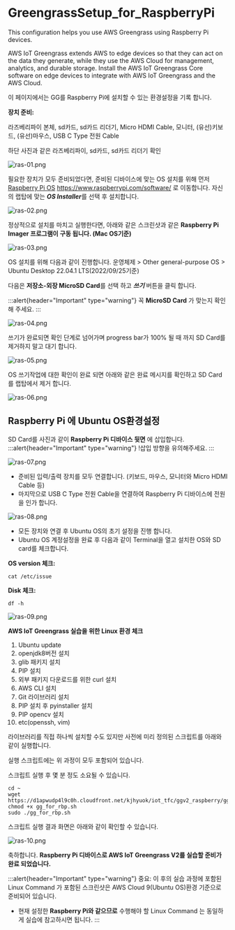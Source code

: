 # GreengrassSetup_for_RaspberryPi
This configuration helps you use AWS Greengrass using Raspberry Pi devices.

AWS IoT Greengrass extends AWS to edge devices so that they can act on the data they generate, while they use the AWS Cloud for management, analytics, and durable storage. Install the AWS IoT Greengrass Core software on edge devices to integrate with AWS IoT Greengrass and the AWS Cloud.

이 페이지에서는 GG를 Raspberry Pi에 설치할 수 있는 환경설정을 기록 합니다.

**장치 준비:** 

라즈베리파이 본체, sd카드, sd카드 리더기, Micro HDMI Cable, 모니터, (유선)키보드, (유선)마우스, USB C Type 전원 Cable

하단 사진과 같은 라즈베리파이, sd카드, sd카드 리더기 확인

![ras-01.png](/static/images/1/ras-01.png)

필요한 장치가 모두 준비되었다면,
준비된 디바이스에 맞는 OS 설치를 위해 먼저 [Raspberry Pi OS](https://www.raspberrypi.com/software/) https://www.raspberrypi.com/software/ 로 이동합니다.
자신의 랩탑에 맞는 ***OS Installer***를 선택 후 설치합니다.

![ras-02.png](/static/images/1/ras-02.png)

정상적으로 설치를 마치고 실행한다면, 아래와 같은 스크린샷과 같은 **Raspberry Pi Imager 프로그램이 구동 됩니다. (Mac OS기준)**

![ras-03.png](/static/images/1/ras-03.png)

OS 설치를 위해 다음과 같이 진행합니다.
운영체제 > Other general-purpose OS > Ubuntu Desktop 22.04.1 LTS(2022/09/25기준)

다음은 **저장소-외장 MicroSD Card**를 선택 하고 ***쓰기*** 버튼을 클릭 합니다.

:::alert{header="Important" type="warning"}
꼭 **MicroSD Card** 가 맞는지 확인해 주세요.
:::

![ras-04.png](/static/images/1/ras-04.png)

쓰기가 완료되면 확인 단계로 넘어가며 progress bar가 100% 될 때 까지 SD Card를 제거하지 말고 대기 합니다.

![ras-05.png](/static/images/1/ras-05.png)

OS 쓰기작업에 대한 확인이 완료 되면 아래와 같은 완료 메시지를 확인하고 SD Card를 랩탑에서 제거 합니다.

![ras-06.png](/static/images/1/ras-06.png)

## Raspberry Pi 에 Ubuntu OS환경설정

SD Card를 사진과 같이 **Raspberry Pi 디바이스 뒷면** 에 삽입합니다.
  :::alert{header="Important" type="warning"}
  !삽입 방향을 유의해주세요.
  :::

![ras-07.png](/static/images/1/ras-07.png)

+ 준비된 입력/출력 장치를 모두 연결합니다. (키보드, 마우스, 모니터와 Micro HDMI Cable 등) 
+ 마지막으로 USB C Type 전원 Cable을 연결하여 Raspberry Pi 디바이스에 전원을 인가 합니다.

![ras-08.png](/static/images/1/ras-08.png)

+ 모든 장치와 연결 후 Ubuntu OS의 초기 설정을 진행 합니다.
+ Ubuntu OS 계정설정을 완료 후 다음과 같이 Terminal을 열고 설치한 OS와 SD card를 체크합니다.

**OS version 체크:**
``` shell
cat /etc/issue 
```
**Disk 체크:**
``` shell
df -h 
```

![ras-09.png](/static/images/1/ras-09.png)

**AWS IoT Greengrass 실습을 위한 Linux 환경 체크**

1. Ubuntu update
2. openjdk8버전 설치
3. glib 패키지 설치
4. PIP 설치 
5. 외부 패키지 다운로드를 위한 curl 설치
6. AWS CLI 설치
7. Git 라이브러리 설치
8. PIP 설치 후 pyinstaller 설치
9. PIP opencv 설치
10. etc(openssh, vim)

라이브러리를 직접 하나씩 설치할 수도 있지만 사전에 미리 정의된 스크립트를 아래와 같이 실행합니다.

실행 스크립트에는 위 과정이 모두 포함되어 있습니다. 

스크립트 실행 후 몇 분 정도 소요될 수 있습니다.

``` shell
cd ~
wget https://d1apwudp4l9c0h.cloudfront.net/kjhyuok/iot_tfc/ggv2_raspberry/gg_for_rbp.sh
chmod +x gg_for_rbp.sh
sudo ./gg_for_rbp.sh
```
스크립트 실행 결과 화면은 아래와 같이 확인할 수 있습니다.

![ras-10.png](/static/images/1/ras-10.png)

축하합니다. **Raspberry Pi 디바이스로 AWS IoT Greengrass V2를 실습할 준비가 완료 되었습니다.**

:::alert{header="Important" type="warning"}
중요: 이 후의 실습 과정에 포함된 Linux Command 가 포함된 스크린샷은 AWS Cloud 9(Ubuntu OS)환경 기준으로 준비되어 있습니다.
+ 현재 설정한 **Raspberry Pi와 같으므로** 수행해야 할 Linux Command 는 동일하게 실습에 참고하시면 됩니다.
:::
